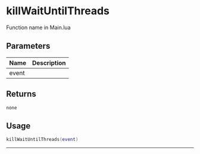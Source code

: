 # killWaitUntilThreads

Function name in Main.lua

## Parameters

| Name  | Description |
| ----- | ----------- |
| event |             |

## Returns

`none`

## Usage

```lua
killWaitUntilThreads(event)
```

---
